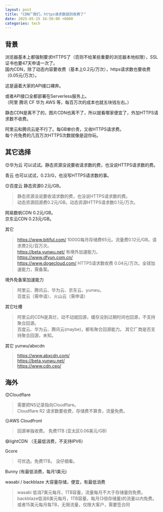 ```yaml
---
layout: post
title: "CDN厂商们，https请求数就别收费了"
date: 2025-05-25 16:50:00 +0800
categories: tech
---  
```


## 背景
浏览器基本上都强制要求HTTPS了（否则不给某些重要的浏览器本地权限），SSL证书也要47天申请一次了。  
国内CDN，除了动态内容要收费（基本上0.2元/万次），https请求数也要收费（0.05元/万次）。  

这是逼着大家的API接口裸奔。  

或者API接口全都部署在Serverless服务上。  
（阿里 腾讯 CF 华为 AWS 等，每百万次的成本也就五块钱左右。）  

静态CDN是离不了的，图片CDN也离不了，所以就看哪家便宜了，外加HTTPS请求数不收费。  

阿里云和腾讯云是不行了。每GB单价贵，又收HTTPS请求费。  
每个月免费的几百万次HTTPS次数就像是逗你玩。  

## 其它选择
😊华为云 可以试试。静态资源没说要收请求数的费，也没说HTTPS请求数的费。  

青云 也可以试试，0.23/G，也没写HTTPS请求数的事。  

😊百度云 静态资源0.2元/GB。  
> 静态资源没说要收请求数的费，也没说HTTPS请求数的费。   
> 动态资源回源费0.2元/GB。动态资源HTTPS请求数0.1元/万次。  

网易数帆CDN 0.2元/GB。  
京东云CDN 0.23元/GB。  


其它  
> https://www.bitiful.com/ 1000G每月存储费65元。流量费0.12元/GB。请求费2元/百万次。  
> https://beta.yunwu.net/ 有境外加速能力。  
> https://www.dfyun.com.cn/  
> https://www.dogecloud.com/ HTTPS请求数收费 0.04元/万次。全球加速能力，需备案。  

境外免备案加速能力  
> 阿里云、腾讯云、华为云、京东云、yunwu。  
> 百度云（需申请）、火山云（需申请）  

其它吐槽  
> 阿里云的CDN是真烂，动不动就回源，缓存没到过期时间也回源，不支持聚合回源。  
> 百度云、华为云、腾讯云(maybe)，都有聚合回源能力。  其它厂商是否支持聚合回源，未知。  

其它 yunwu/abxcdn
> https://www.abxcdn.com/  
> https://beta.yunwu.net/  
> https://www.cdn.ceo/


## 海外  
😊Cloudflare  
> 需要把NS记录指向Cloudflare。  
> Cloudflare R2 请求数要收费，存储费不算贵，流量免费。  


😑AWS Cloudfront  
> 回源单独收费。 免费1TB  (亚太区0.06美元/GB)  


😄lightCDN （无最低消费，不支持IPV6）  

Gcore  
> 可优选。免费1TB。  没仔细看。  

Bunny (有最低消费，每月1美元)  

wasabi / backblaze 大容量存储，便宜，有最低消费  
> wasabi 低消7美元每月，1TB容量，流量每月不大于存储量则免费。  
> backblaze低消6美元每月，1TB容量，每月(3倍存储量)的流量以内免费。或者15美元每月每TB，无限流量，仅限大客户，需要签合同  






